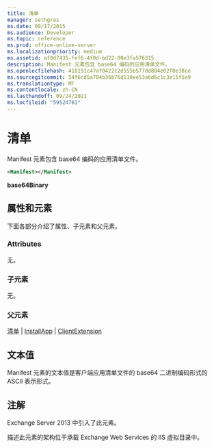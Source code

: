 ```yaml
---
title: 清单
manager: sethgros
ms.date: 09/17/2015
ms.audience: Developer
ms.topic: reference
ms.prod: office-online-server
ms.localizationpriority: medium
ms.assetid: af0d7435-fef6-4f0d-bd22-00e3fa576315
description: Manifest 元素包含 base64 编码的应用清单文件。
ms.openlocfilehash: 418191c47af0422c2d555b577dd804e02f0e38ce
ms.sourcegitcommit: 54f6cd5a704b36b76d110ee53a6d6c1c3e15f5a9
ms.translationtype: MT
ms.contentlocale: zh-CN
ms.lasthandoff: 09/24/2021
ms.locfileid: "59524761"
---
```

# <a name="manifest"></a>清单

Manifest 元素包含 base64 编码的应用清单文件。 
  
```XML
<Manifest></Manifest>
```

 **base64Binary**
## <a name="attributes-and-elements"></a>属性和元素

下面各部分介绍了属性、子元素和父元素。
  
### <a name="attributes"></a>Attributes

无。
  
### <a name="child-elements"></a>子元素

无。
  
### <a name="parent-elements"></a>父元素

[清单](manifests.md)  | [InstallApp](installapp.md)  | [ClientExtension](clientextension.md)
  
## <a name="text-value"></a>文本值

Manifest 元素的文本值是客户端应用清单文件的 base64 二进制编码形式的 ASCII 表示形式。
  
## <a name="remarks"></a>注解

Exchange Server 2013 中引入了此元素。
  
描述此元素的架构位于承载 Exchange Web Services 的 IIS 虚拟目录中。
  

